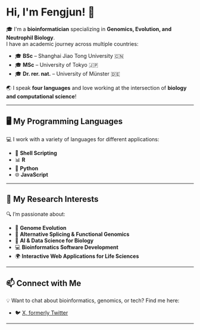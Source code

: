 # Hi, I'm Fengjun! 👋

🎓 I'm a **bioinformatician** specializing in **Genomics, Evolution, and Neutrophil Biology**.  
I have an academic journey across multiple countries:  
- 🎓 **BSc** – Shanghai Jiao Tong University 🇨🇳  
- 🎓 **MSc** – University of Tokyo 🇯🇵  
- 🎓 **Dr. rer. nat.** – University of Münster 🇩🇪  

🌏 I speak **four languages** and love working at the intersection of **biology and computational science**!

---

## 🖥️ My Programming Languages  
💻 I work with a variety of languages for different applications:  
- 🐚 **Shell Scripting** 
- 📊 **R**  
- 🐍 **Python**  
- 🌐 **JavaScript**

---

## 🔬 My Research Interests  
🔍 I’m passionate about:  
- 🧬 **Genome Evolution**  
- 🧪 **Alternative Splicing & Functional Genomics**  
- 🤖 **AI & Data Science for Biology**  
- 💻 **Bioinformatics Software Development**  
- 🌍 **Interactive Web Applications for Life Sciences**  

---

## 📫 Connect with Me  
💡 Want to chat about bioinformatics, genomics, or tech? Find me here:  
- 🐦 [X, formerly Twitter](https://x.com/fengjun_zhang)

---
